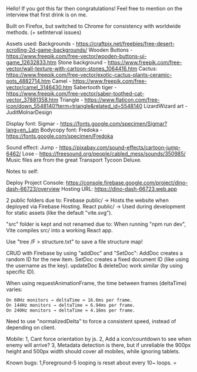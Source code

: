 Hello!
If you got this far then congratulations! Feel free to mention on the interview that first drink is on me.

Built on Firefox, but switched to Chrome for consistency with worldwide methods. (+ setInterval issues)

Assets used:
Backgrounds - https://craftpix.net/freebies/free-desert-scrolling-2d-game-backgrounds/
Wooden Buttons - https://www.freepik.com/free-vector/wooden-buttons-ui-game_12632833.htm
Stone background - https://www.freepik.com/free-vector/wall-texture-with-cartoon-stones_1064416.htm
Cactus: https://www.freepik.com/free-vector/exotic-cactus-plants-ceramic-pots_4882714.htm
Camel - https://www.freepik.com/free-vector/camel_3146430.htm
Sabertooth tiger - https://www.freepik.com/free-vector/saber-toothed-cat-vector_37881358.htm
Triangle - https://www.flaticon.com/free-icon/down_5548140?term=triangle&related_id=5548140
LizardWizard art - JuditMolnarDesign

Display font: Sigmar - https://fonts.google.com/specimen/Sigmar?lang=en_Latn
Bodycopy font: Fredoka - https://fonts.google.com/specimen/Fredoka

Sound effect: 
Jump - https://pixabay.com/sound-effects/cartoon-jump-6462/
Lose - https://freesound.org/people/cabled_mess/sounds/350985/
Music files are from the great Transport Tycoon Deluxe.

Notes to self:

Deploy Project Console: https://console.firebase.google.com/project/dino-dash-66723/overview
Hosting URL: https://dino-dash-66723.web.app

2 public folders due to:
    Firebase public/ → Hosts the website when deployed via Firebase Hosting.
    React public/ → Used during development for static assets (like the default "vite.svg").

"src" folder is kept and not renamed due to:
    When running "npm run dev", Vite compiles src/ into a working React app.

Use "tree /F > structure.txt" to save a file structure map!

CRUD with Firebase by using "addDoc" and "SetDoc":
    AddDoc creates a random ID for the new item.
    SetDoc creates a fixed document ID (like using the username as the key).
    updateDoc & deleteDoc work similar (by using specific ID).

When using requestAnimationFrame, the time between frames (deltaTime) varies:

    On 60Hz monitors → deltaTime ≈ 16.6ms per frame.
    On 144Hz monitors → deltaTime ≈ 6.94ms per frame.
    On 240Hz monitors → deltaTime ≈ 4.16ms per frame.

Need to use "normalizedDelta" to force a consistent speed, instead of depending on client.


Mobile:
1, Cant force orientation by js.
2, Add a icon/countdown to see when enemy will arrive?
3, Metadata detection is there, but if unreliable the 900px height and 500px width should cover all mobiles, while ignoring tablets.

Known bugs: 
1,Foreground-5 looping is reset about every 10~ loops. =